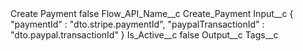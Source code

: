 <?xml version="1.0" encoding="UTF-8"?>
<CustomMetadata xmlns="http://soap.sforce.com/2006/04/metadata" xmlns:xsi="http://www.w3.org/2001/XMLSchema-instance" xmlns:xsd="http://www.w3.org/2001/XMLSchema">
    <label>Create Payment</label>
    <protected>false</protected>
    <values>
        <field>Flow_API_Name__c</field>
        <value xsi:type="xsd:string">Create_Payment</value>
    </values>
    <values>
        <field>Input__c</field>
        <value xsi:type="xsd:string">{
  &quot;paymentId&quot; : &quot;dto.stripe.paymentId&quot;,
  &quot;paypalTransactionId&quot; : &quot;dto.paypal.transactionId&quot;
}</value>
    </values>
    <values>
        <field>Is_Active__c</field>
        <value xsi:type="xsd:boolean">false</value>
    </values>
    <values>
        <field>Output__c</field>
        <value xsi:nil="true"/>
    </values>
    <values>
        <field>Tags__c</field>
        <value xsi:nil="true"/>
    </values>
</CustomMetadata>
